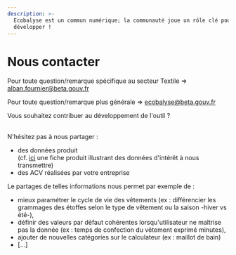 ```yaml
---
description: >-
  Ecobalyse est un commun numérique; la communauté joue un rôle clé pour le
  développer !
---
```


# Nous contacter

Pour toute question/remarque spécifique au secteur Textile => alban.fournier@beta.gouv.fr

Pour toute question/remarque plus générale => ecobalyse@beta.gouv.fr



Vous souhaitez contribuer au développement de l'outil ?&#x20;

\
N'hésitez pas à nous partager :&#x20;

* des données produit \
  (cf. [ici](https://docs.google.com/spreadsheets/d/1rplAhGN8aFDeRiCHThD2Ze2WgT6HI3WKUI8AwSE2wUc/edit#gid=346566320) une fiche produit illustrant des données d'intérêt à nous transmettre) &#x20;
* des ACV réalisées par votre entreprise

Le partages de telles informations nous permet par exemple de :&#x20;

* mieux paramétrer le cycle de vie des vêtements (ex : différencier les grammages des étoffes selon le type de vêtement ou la saison -hiver vs été-),
* définir des valeurs par défaut cohérentes lorsqu'utilisateur ne maîtrise pas la donnée (ex : temps de confection du vêtement exprimé minutes),
* ajouter de nouvelles catégories sur le calculateur (ex : maillot de bain)
* \[...]
